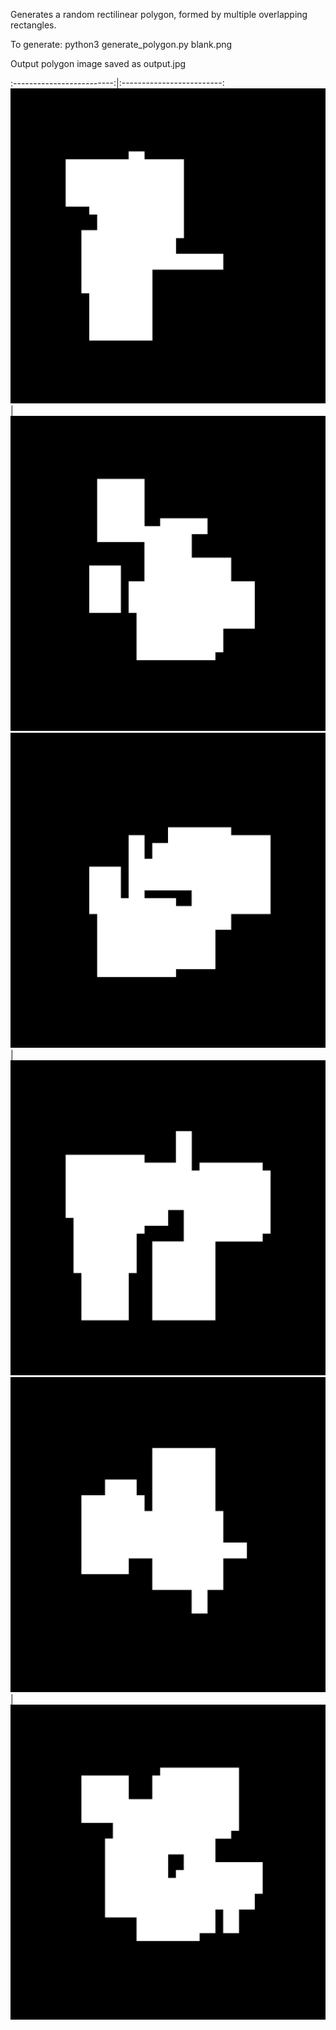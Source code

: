 Generates a random rectilinear polygon, formed by multiple overlapping rectangles.

To generate:
python3 generate_polygon.py blank.png

Output polygon image saved as output.jpg

:-------------------------:|:-------------------------:
![](/Examples/1.jpg) | ![](/Examples/2.jpg)
![](/Examples/3.jpg) | ![](/Examples/4.jpg)
![](/Examples/5.jpg) | ![](/Examples/6.jpg)